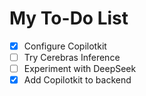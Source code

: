# My To-Do List

- [x] Configure Copilotkit
- [ ] Try Cerebras Inference
- [ ] Experiment with DeepSeek
- [x] Add Copilotkit to backend

